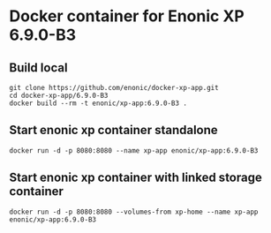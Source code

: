 # Docker container for Enonic XP 6.9.0-B3

## Build local

    git clone https://github.com/enonic/docker-xp-app.git
    cd docker-xp-app/6.9.0-B3
    docker build --rm -t enonic/xp-app:6.9.0-B3 .

## Start enonic xp container standalone

    docker run -d -p 8080:8080 --name xp-app enonic/xp-app:6.9.0-B3

## Start enonic xp container with linked storage container

    docker run -d -p 8080:8080 --volumes-from xp-home --name xp-app enonic/xp-app:6.9.0-B3
